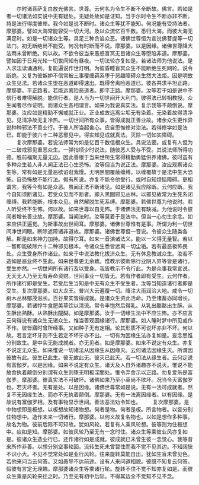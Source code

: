 <!-- { "loadSidebar": true } -->
　　尔时诸菩萨复白放光佛言。世尊。云何名为令生不断不全断故。佛言。若如是者一切诸法如实说中无有疑处。无疑处故如是证知。当于尔时令生不断亦非不断。持是法行得度彼岸。我今如是说不断时。诸众生等犹不能知。何况能有受持法者。摩那婆。譬如大海常能容受一切大河。及以众流忆百千数。悉归大海。而彼大海无满足时。如是一切诸众生等。具足三种贪谄众恶。诸佛世尊恒为宣说佛菩提等一切法门。初无断绝尚不能受。何况有时断而不说。摩那婆。以是因缘。诸佛世尊降大法雨未曾断绝。何以故。不欲令彼当来愚惑盲冥无目诸众生等堕陷非道。摩那婆。譬如因于日月光轮一切世间知有昼夜。一切法轮亦复如是。若诸法师为他说法。是人求法读诵通利。复能遍说作世灯明。为彼昏睡盲冥众生不能断绝生死网轮。说令断绝。又复为彼嫉妒不信常被三事覆缠羁系堕于恶趣障碍众生然大法炬。因是明故众生见法。若诸众生堕在恶道即得速出。既得舍离险恶道已。彼各共求平坦正路。摩那婆。平正路者。若能远离险恶道者。即平正路。摩那婆。汝等若于如是说中不信行者难得解脱。能信行者。是人当为一切世间开大利门。彼得法已转相教授。众生闻者尽作证明。而诸众生各相谓言。如来为我说真实法。复示我等不颠倒说。摩那婆。汝应如是精勤不懈或就正业。正业成故远离尘垢无有染着。无染着故得清净见。见清净故无复冷热。一切世间所有众事。皆得成就正善业故。诸余众生更作异说种种邪法不善业行。于彼人所当起舍心。应自思惟修对治法。若得修学如是法已。即能于彼六十二种恶邪见中。得实知见成就真法。灭除一切如实障碍。
　　复次摩那婆。若说法师常为如是亿百千数信根众生。具说法要。或复有人但为一二破戒邪见重恶众生。一弹指顷少时说法。随彼恶人受与不受。其说法师所得功德。胜前福聚无量无边。因此善根于当来世所生常得精勤勇猛供养诸佛。彼时虽有多种众生若人非人闻正法已心生恐怖。汝等但当为说正法。摩那婆。汝应观察诸众生等。常有如是无量恶欲谄诳我慢。无明黑闇覆蔽缠缚。以缠覆故于是法中生大恐怖。自恐怖故不能行法。假有所说。亦复不能令他受行。或时自知烦恼障碍。更相谓言。我等今有如是众恶。虽闻正法不断诸见。如是诸见我应除断。云何应断。我今自知须断诸见。若受众见而不断者。即入黑闇邪见丛林。以邪见故常为生死系闭缠缚。我若能断。根本众见。自然解脱生死系缚。摩那婆。若佛世尊为他说时。若人听受终不生怖。何以故。如来世尊以自无怖。于诸佛法无有缺减。为他说时令彼闻者增长善业故。摩那婆。当闻法时。汝等莫着于是法中。但当一心勿生余念。如来应供正遍觉。为斯事故出世间耳。摩那婆。诸佛世尊惟有是事。所谓为利一切世间净世间眼。断除遮障诸非道故。摩那婆。诸佛世尊但一音说。令彼众生随类各解。斯是如来神力加持。故得尔耳。如来一音演诸法义。能以一义得无量智。若以一智即能破除六十二种邪见根本。令诸众生悉皆远离一切尘垢。若有最恶极怖畏处。众生受身所作诸业。如来于中说法教化拔济众生。无有休息教诫众生。汝若不造如是恶业终不生此。如来世尊更无余致。惟教示彼断除行业阴入界等皆是诸行。受生亦然。一切世间所有诸行及以受身。我皆教示不令行此。为是众事我常宣说。无天无人乃至无有寿命资财。世间事业一切皆无。若有作者即有受生。云何作者。所作诸行即是受生。若受后生当知是中无有众生不受生者。汝等当知造诸行者即是受生。复次摩那婆。如大龙王。普兴大云遍覆一切。降注大雨润洽大地。咸令一切树木丛林郁茂滋长。百谷果实皆得成就。是诸众生资此活命。乃至诸畜亦同增长。摩那婆。若诸牸牛食肥美草饮以清流。常令丰饱然后得乳。从乳出酪酪出生酥。从生酥出熟酥。从熟酥出醍醐。如是摩那婆。汝于一切缘生法中不应生怖。亦不应言云何得说有诸众生无诸众生。惟当善观因缘诸行。摩那婆。如人睡时梦中所见或作不作。彼皆寤时曾所经事。又如种子无有定相。论其形质不可说坏亦非不坏。何以故。若言定坏牙则不生若定不坏牙亦不出。一切有为因缘生法亦复如是。妄念思惟分别故生。是中实无能成就者。亦无见者。如是摩那婆。如来不说定有众生。亦复不说定无众生。如来惟说一切诸法从因缘生从因缘灭。云何诸法因缘生灭。所谓因彼故有此。彼生已此生。彼无故此无。彼灭已此灭。若一切法从缘生者。云何定说有富伽罗。以是因缘。如来不说定有众生。诸天及人自外诸趣亦不说灭。惟说不能放舍执着颠倒分别谓有众生则堕无明极深闇处。惟令弃舍示以正路。勿复爱乐是富伽罗。摩那婆。彼真实法不可破坏。诸佛如来乃至小草尚不欲坏。况当令灭富伽罗也。若灭坏者。无有是处。以是因缘。诸佛世尊常如是说。无有一法可成就者。然复不无因缘生法。而亦不无执着颠倒。摩那婆。无有一法离因缘者。以有因缘。是故说有富伽罗相。及有事物显示世间。善法恶法劝令知也。
　　复次摩那婆。是中物想即是板想。以板想故知诸物想。何者是物。何者是板。所言物者。以妄分别住物想中。造作未来一切诸行。摩那婆。以何义故复名物也。以如是想作多种事。故名为物。彼前后际不可知故。犹如风轮。若复有人乘风轮想。彼等则为住板想中。应如是知。摩那婆。如彼风轮乃至无有一念时住。诸众生等乘彼业风亦复如是。彼诸众生造业行已。还作诸行如是成就。彼成就已未曾生彼一念觉心。我等昔来所作非善。以想分别空事轮回。流转生死未曾暂住而我不觉不见其边。不知阔狭不识小大。不见不觉常处如是业行风轮。往来旋转莫能自出。犹如生盲未曾见色。若他来问当云何答。又如愚导不达前途。设有人来问道相貌。彼既不知复云何答。假彼有言定无理趣。摩那婆诸众生等乘诸行轮。旋转不住不觉不知亦复如是。而彼众生乘是风轮来往之时。乃至无有初中后际。不得其边全不觉知不见不念。
